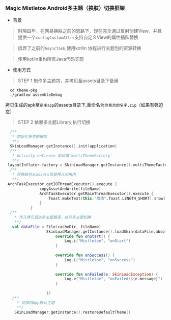 
### Magic Mistletoe Android多主题（换肤）切换框架

 - 背景
 
  > 时隔四年，在网易换肤之前的思路下，现在完全通过反射创建View，并且提供一个`configCustomAttrs`支持自定义View的属性插队替换
  
  > 摈弃了之前的`AsyncTask`,使用kotlin 协程进行主题包的资源转换
  
  > 使用kotlin重构所有Java代码实现

 - 使用方式
 
  > STEP 1 制作多主题包，并拷贝至assets目录下备用

 ```shell script
   cd theme-pkg
   ./gradlew assembleDebug
 
``` 
  拷贝生成的apk至`宿主app`的assets目录下,重命名为`你喜欢的名字.zip`（如果有强迫症）
 
 > STEP 2 依赖多主题Library,执行切换

 ```kotlin
   /**
    * 初始化多主题框架
    **/ 
   SkinLoadManager.getInstance().init(application)
   /**
    * Activity onCreate 前设置`multiThemeFactory`
    **/
  layoutInflater.factory = SkinLoadManager.getInstance().multiThemeFactory
   /**
    * 将换肤包从assets目录拷入应用内
    **/
  ArchTaskExecutor.getIOThreadExecutor().execute {
                copyAssetAndWrite(fileName)
                ArchTaskExecutor.getMainThreadExecutor().execute {
                    Toast.makeText(this,"成功",Toast.LENGTH_SHORT).show()
                }
            }
   /**
     * 传入拷贝后的多主题路径，执行多主题切换
     **/
    val dataFile = File(cacheDir, fileName)
                   SkinLoadManager.getInstance().loadSkin(dataFile.absolutePath, object : ILoadListener {
                       override fun onStart() {
                           Log.i("Mistletoe", "onStart")
                       }
   
                       override fun onSuccess() {
                           Log.i("Mistletoe", "onSuccess")
                       }
   
                       override fun onFailed(e: SkinLoadException) {
                           Log.e("Mistletoe", "onFailed:${e.message}")
                       }
   
                   })
    /**
      * 切换回App默认主题
      **/
     SkinLoadManager.getInstance().restoreDefaultTheme()
```